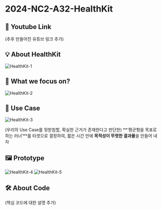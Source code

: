 # 2024-NC2-A32-HealthKit
## 🎥 Youtube Link
(추후 만들어진 유튜브 링크 추가)

## 💡 About HealthKit
![HealthKit-1](https://github.com/DeveloperAcademy-POSTECH/2024-NC2-A32-HealthKit/assets/136756125/b6cafe72-4101-427c-99ac-c163eecefd39)


## 🎯 What we focus on?
![HealthKit-2](https://github.com/DeveloperAcademy-POSTECH/2024-NC2-A32-HealthKit/assets/136756125/9564de0d-1e72-45c9-89ae-3296ba07b531)


## 💼 Use Case
![HealthKit-3](https://github.com/DeveloperAcademy-POSTECH/2024-NC2-A32-HealthKit/assets/136756125/6e69071f-ce36-46a0-9656-05308f684762)

(우리의 Use Case를 뒷받침할, 확실한 근거가 존재한다고 판단한) **‘평균형을 목표로 하는 러너’**를 타겟으로 결정하여,
짧은 시간 안에 **목적성이 뚜렷한 결과물**을 만들어 내자

## 🖼️ Prototype
![HealthKit-4](https://github.com/DeveloperAcademy-POSTECH/2024-NC2-A32-HealthKit/assets/136756125/95eaf69e-046b-4527-a673-2957a7524957)
![HealthKit-5](https://github.com/DeveloperAcademy-POSTECH/2024-NC2-A32-HealthKit/assets/136756125/b09765c1-1661-4b1b-ae6d-712b059ca363)


## 🛠️ About Code
(핵심 코드에 대한 설명 추가)
